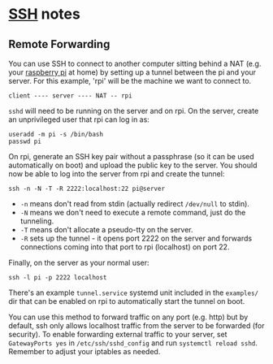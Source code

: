 [SSH][0] notes
==============

Remote Forwarding
-----------------
You can use SSH to connect to another computer sitting behind a NAT (e.g. your
[raspberry pi][1] at home) by setting up a tunnel between the pi and your
server. For this example, 'rpi' will be the machine we want to connect to.

    client ---- server ---- NAT -- rpi

`sshd` will need to be running on the server and on rpi. On the server, create
an unprivileged user that rpi can log in as:

    useradd -m pi -s /bin/bash
    passwd pi

On rpi, generate an SSH key pair without a passphrase (so it can be used
automatically on boot) and upload the public key to the server. You should now
be able to log into the server from rpi and create the tunnel:

    ssh -n -N -T -R 2222:localhost:22 pi@server

- `-n` means don't read from stdin (actually redirect `/dev/null` to stdin).
- `-N` means we don't need to execute a remote command, just do the tunneling.
- `-T` means don't allocate a pseudo-tty on the server.
- `-R` sets up the tunnel - it opens port 2222 on the server and forwards
  connections coming into that port to rpi (localhost) on port 22.

Finally, on the server as your normal user:

    ssh -l pi -p 2222 localhost

There's an example `tunnel.service` systemd unit included in the `examples/`
dir that can be enabled on rpi to automatically start the tunnel on boot.

You can use this method to forward traffic on any port (e.g. http) but by
default, ssh only allows localhost traffic from the server to be forwarded
(for security). To enable forwarding external traffic to your server, set
`GatewayPorts yes` in `/etc/ssh/sshd_config` and run `systemctl reload sshd`.
Remember to adjust your iptables as needed.


[0]: https://wiki.archlinux.org/index.php/Secure_Shell
[1]: https://en.wikipedia.org/wiki/Raspberry_Pi
